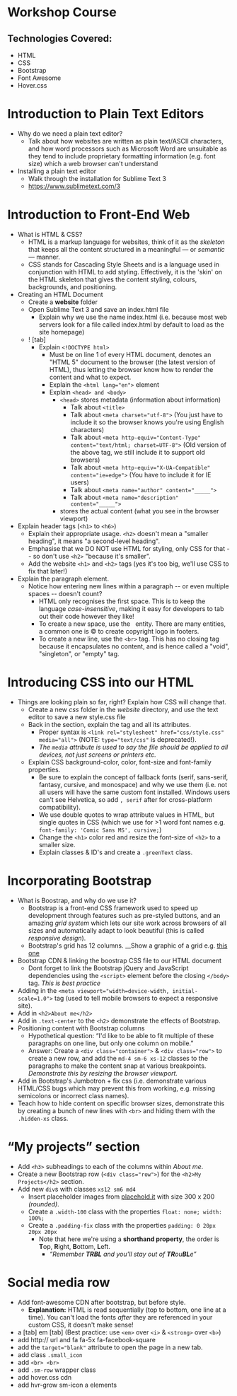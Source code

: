 # Workshop Course
## Technologies Covered:
* HTML
* CSS
* Bootstrap
* Font Awesome
* Hover.css

# Introduction to Plain Text Editors
* Why do we need a plain text editor?
  * Talk about how websites are written as plain text/ASCII characters, and how word processors such as Microsoft Word are unsuitable as they tend to include proprietary formatting information (e.g. font size) which a web browser can't understand
* Installing a plain text editor
  * Walk through the installation for Sublime Text 3
  * https://www.sublimetext.com/3

# Introduction to Front-End Web
* What is HTML & CSS?
  * HTML is a markup language for websites, think of it as the _skeleton_ that keeps all the content structured in a meaningful &mdash; or _semantic_ &mdash; manner.
  * CSS stands for Cascading Style Sheets and is a language used in conjunction with HTML to add styling. Effectively, it is the 'skin' on the HTML skeleton that gives the content styling, colours, backgrounds, and positioning.
* Creating an HTML Document
  * Create a __website__ folder
  * Open Sublime Text 3 and save an index.html file
    * Explain why we use the name index.html (i.e. because most web servers look for a file called index.html by default to load as the site homepage)
  * ! [tab]
    * Explain `<!DOCTYPE html>`
      * Must be on line 1 of every HTML document, denotes an "HTML 5" document to the browser (the latest version of HTML), thus letting the browser know how to render the content and what to expect.
      * Explain the `<html lang="en">` element
      * Explain `<head> and <body>`
        * `<head>` stores metadata (information about information)
          * Talk about `<title>`
          * Talk about `<meta charset="utf-8">` (You just have to include it so the browser knows you're using English characters)
          * Talk about `<meta http-equiv="Content-Type" content="text/html; charset=UTF-8">` (Old version of the above tag, we still include it to support old browsers)
          * Talk about `<meta http-equiv="X-UA-Compatible" content="ie=edge">` (You have to include it for IE users)
          * Talk about `<meta name="author" content="_____">`
          * Talk about `<meta name="description" content="_____">`
        * <body> stores the actual content (what you see in the browser viewport)
* Explain header tags (`<h1>` to `<h6>`)
  * Explain their appropriate usage. `<h2>` doesn't mean a "smaller heading", it means "a second-level heading".
  * Emphasise that we DO NOT use HTML for styling, only CSS for that -- so don't use `<h2>` "because it's smaller".
  * Add the website `<h1>` and `<h2>` tags (yes it's too big, we'll use CSS to fix that later!)
* Explain the paragraph element.
  * Notice how entering new lines within a paragraph -- or even multiple spaces -- doesn't count?
    * HTML only recognises the first space. This is to keep the language _case-insensitive_, making it easy for developers to tab out their code however they like!
    * To create a new space, use the &nbsp; entity. There are many entities, a common one is &copy; to create copyright logo in footers.
    * To create a new line, use the `<br>` tag. This has no closing tag because it encapsulates no content, and is hence called a "void", "singleton", or "empty" tag.
# Introducing CSS into our HTML
* Things are looking plain so far, right? Explain how CSS will change that.
  * Create a new _css_ folder in the _website_ directory, and use the text editor to save a new style.css file
  * Back in the <head> section, explain the <link> tag and all its attributes.
    * Proper syntax is `<link rel="stylesheet" href="css/style.css" media="all">` (NOTE: `type="text/css"` is deprecated!).
    * _The `media` attribute is used to say the file should be applied to all devices, not just screens or printers etc._
  * Explain CSS background-color, color, font-size and font-family properties.
    * Be sure to explain the concept of fallback fonts (serif, sans-serif, fantasy, cursive, and monospace) and why we use them (i.e. not all users will have the same custom font installed. Windows users can't see Helvetica, so add `, serif`  after for cross-platform compatibility).
    * We use double quotes to wrap attribute values in HTML, but single quotes in CSS (which we use for >1 word font names e.g. `font-family: 'Comic Sans MS', cursive;`)
    * Change the `<h1>` color red and resize the font-size of `<h2>` to a smaller size.
    * Explain classes & ID's and create a `.greenText` class.

# Incorporating Bootstrap
* What is Boostrap, and why do we use it?
  * Bootstrap is a front-end CSS framework used to speed up development through features such as pre-styled buttons, and an amazing _grid system_ which lets our site work across browsers of all sizes and automatically adapt to look beautiful (this is called _responsive design_).
  * Bootstrap's grid has 12 columns. __Show a graphic of a grid e.g. [this one](http://www.nikibrown.com/designoblog/wp-content/uploads/2009/04/nyt-grid-structure.gif)
* Bootstrap CDN &amp; linking the boostrap CSS file to our HTML document
  * Dont forget to link the Bootstrap jQuery and JavaScript dependencies using the `<script>` element before the closing `</body>` tag. _This is best practice_
* Adding in the `<meta viewport="width=device-width, initial-scale=1.0">` tag (used to tell mobile browsers to expect a responsive site).
* Add in `<h2>About me</h2>`
* Add in `.text-center` to the `<h2>` demonstrate the effects of Bootstrap.
* Positioning content with Bootstrap columns
  * Hypothetical question: &ldquo;I'd like to be able to fit multiple of these paragraphs on one line, but only one column on mobile.&rdquo;
  * Answer: Create a `<div class="container">` & `<div class="row">` to create a new row, and add the `md-4 sm-6 xs-12` classes to the paragraphs to make the content snap at various breakpoints. _Demonstrate this by resizing the browser viewport._
* Add in Bootstrap's Jumbotron + fix css (i.e. demonstrate various HTML/CSS bugs which may prevent this from working, e.g. missing semicolons or incorrect class names).
* Teach how to hide content on specific browser sizes, demonstrate this by creating a bunch of new lines with `<br>` and hiding them with the `.hidden-xs` class.

# &ldquo;My projects&rdquo; section
* Add `<h3>` subheadings to each of the columns within _About me_.
* Create a new Bootstrap row  (`<div class="row">`) for the `<h2>My Projects</h2>` section.
* Add new `div`s with classes `xs12 sm6 md4`
  * Insert placeholder images from [placehold.it](http://placehold.it) with size 300 x 200 _(rounded)_.
  * Create a `.width-100` class with the properties `float: none; width: 100%;`
  * Create a `.padding-fix` class with the properties `padding: 0 20px 20px 20px`
    * Note that here we're using a __shorthand property__, the order is **T**op, **R**ight, **B**ottom, **L**eft.
      * _&ldquo;Remember **TRBL** and you'll stay out of **TR**ou**BL**e&rdquo;_

# Social media row
* Add font-awesome CDN after bootstrap, but before style.
  * **Explanation:** HTML is read sequentially (top to bottom, one line at a time). You can't load the fonts _after_ they are referenced in your custom CSS, it doesn't make sense!
* a [tab] em [tab] (Best practice: use `<em>` over `<i>` &amp; `<strong>` over `<b>`)
* add http:// url and fa fa-5x fa-facebook-square
* add the `target="blank"` attribute to open the page in a new tab.
* add class `.small_icon`
* add `<br> <br>`
* add `.sm-row` wrapper class
* add hover.css cdn
* add hvr-grow sm-icon a elements